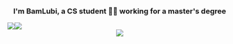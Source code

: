### <div align="center">I'm BamLubi, a CS student 👨‍💻 working for a master's degree</div>  

<div align="center" style="display:flex;">
  <img src="https://github-readme-stats.vercel.app/api/top-langs/?username=BamLubi&theme=lighth&layout=compact" />
  <img src="https://github-readme-stats.vercel.app/api?username=BamLubi&show_icons=true&icon_color=CE1D2D&text_color=718096&bg_color=ffffff&hide_title=true&count_private=true" />
</div>

<div align="center">
  <img src="https://komarev.com/ghpvc/?username=BamLubi&&style=flat-square" align="center" />
</div>  
